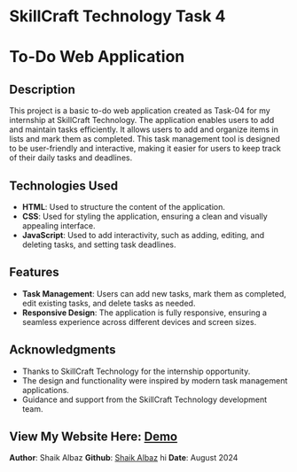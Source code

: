 # SkillCraft Technology Task 4
# To-Do Web Application

## Description

This project is a basic to-do web application created as Task-04 for my internship at SkillCraft Technology. The application enables users to add and maintain tasks efficiently. It allows users to add and organize items in lists and  mark them as completed. This task management tool is designed to be user-friendly and interactive, making it easier for users to keep track of their daily tasks and deadlines.

## Technologies Used

- **HTML**: Used to structure the content of the application.
- **CSS**: Used for styling the application, ensuring a clean and visually appealing interface.
- **JavaScript**: Used to add interactivity, such as adding, editing, and deleting tasks, and setting task deadlines.

## Features

- **Task Management**: Users can add new tasks, mark them as completed, edit existing tasks, and delete tasks as needed.
- **Responsive Design**: The application is fully responsive, ensuring a seamless experience across different devices and screen sizes.

## Acknowledgments

- Thanks to SkillCraft Technology for the internship opportunity.
- The design and functionality were inspired by modern task management applications.
- Guidance and support from the SkillCraft Technology development team.

## View My Website Here: [Demo](https://iamshaikalbaz.github.io/SCT_WD_4/)

**Author**: Shaik Albaz
**Github**: [Shaik Albaz](https://github.com/iamshaikalbaz)
hi
**Date**: August 2024